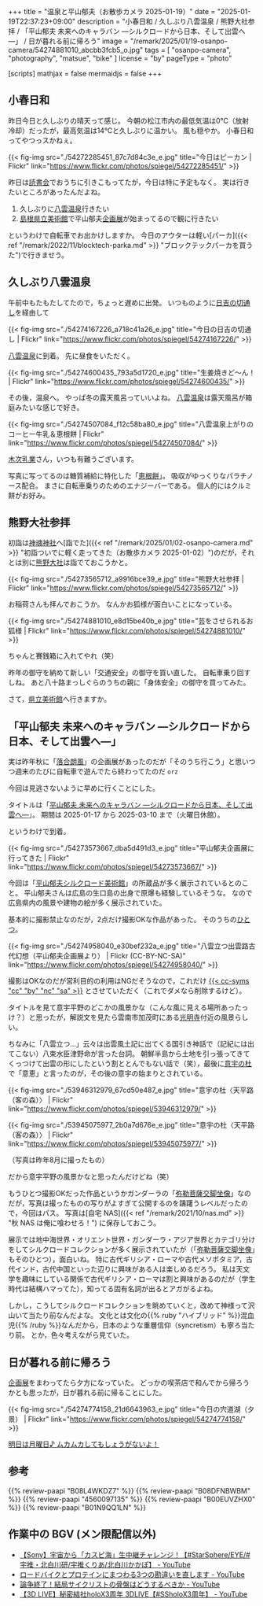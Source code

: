 +++
title = "温泉と平山郁夫（お散歩カメラ 2025-01-19）"
date =  "2025-01-19T22:37:23+09:00"
description = "小春日和 / 久しぶり八雲温泉 / 熊野大社参拝 / 「平山郁夫 未来へのキャラバン ―シルクロードから日本、そして出雲へ―」 / 日が暮れる前に帰ろう"
image = "/remark/2025/01/19-osanpo-camera/54274881010_abcbb3fcb5_o.jpg"
tags = [ "osanpo-camera", "photography", "matsue", "bike" ]
license = "by"
pageType = "photo"

[scripts]
  mathjax = false
  mermaidjs = false
+++

## 小春日和

昨日今日と久しぶりの晴天って感じ。
今朝の松江市内の最低気温は0℃（放射冷却）だったが，最高気温は14℃と久しぶりに温かい。
風も穏やか。
小春日和ってやつっスかねぇ。

{{< fig-img src="./54272285451_87c7d84c3e_e.jpg" title="今日はピーカン | Flickr" link="https://www.flickr.com/photos/spiegel/54272285451/" >}}

昨日は[読書会](https://yokohama-go-reading.connpass.com/event/340216/ "第65回横浜Go読書会（オンライン） - connpass")でおうちに引きこもってたが，今日は特に予定もなく。
実は行きたいところがあったんだよね。

1. 久しぶりに[八雲温泉][八雲温泉ゆうあい熊野館]行きたい
2. [島根県立美術館]で平山郁夫[企画展]が始まってるので観に行きたい

というわけで自転車でお出かけしますか。
今日のアウターは軽い[パーカ]({{< ref "/remark/2022/11/blocktech-parka.md" >}} "ブロックテックパーカを買うた")で行きませう。

## 久しぶり八雲温泉

午前中もたもたしてたので，ちょっと遅めに出発。
いつものように[日吉の切通し]を経由して

{{< fig-img src="./54274167226_a718c41a26_e.jpg" title="今日の日吉の切通し | Flickr" link="https://www.flickr.com/photos/spiegel/54274167226/" >}}

[八雲温泉][八雲温泉ゆうあい熊野館]に到着。
先に昼食をいただく。

{{< fig-img src="./54274600435_793a5d1720_e.jpg" title="生姜焼きど〜ん！ | Flickr" link="https://www.flickr.com/photos/spiegel/54274600435/" >}}

その後，温泉へ。
やっぱ冬の露天風呂っていいよね。
[八雲温泉][八雲温泉ゆうあい熊野館]は露天風呂が箱庭みたいな感じで好き。

{{< fig-img src="./54274507084_f12c58ba80_e.jpg" title="八雲温泉上がりのコーヒー牛乳＆恵根餅 | Flickr" link="https://www.flickr.com/photos/spiegel/54274507084/" >}}

[木次乳業]さん，いつも有難うございます。

写真に写ってるのは糖質補給に特化した「[恵根餅]」。
吸収がゆっくりなパラチノース配合。
まさに自転車乗りのためのエナジーバーである。
個人的にはクルミ餅がお好み。

## 熊野大社参拝

初詣は[神魂神社]へ[詣でた]({{< ref "/remark/2025/01/02-osanpo-camera.md" >}} "初詣ついでに軽く走ってきた（お散歩カメラ 2025-01-02）")のだが，それとは別に[熊野大社]は詣でておこうかと。

{{< fig-img src="./54273565712_a9916bce39_e.jpg" title="熊野大社参拝 | Flickr" link="https://www.flickr.com/photos/spiegel/54273565712/" >}}

お稲荷さんも拝んでおこうか。
なんかお狐様が面白いことになっている。

{{< fig-img src="./54274881010_e8d15be40b_e.jpg" title="芸をさせられるお狐様 | Flickr" link="https://www.flickr.com/photos/spiegel/54274881010/" >}}

ちゃんと賽銭箱に入れてやれ（笑）

昨年の御守を納めて新しい「交通安全」の御守を買い直した。
自転車乗り回すしね。
あと八十路まっしぐらのうちの親に「身体安全」の御守を買ってみた。

さて，[県立美術館][島根県立美術館]へ行きますか。

## 「平山郁夫 未来へのキャラバン ―シルクロードから日本、そして出雲へ―」

実は昨年秋に「[落合朗風](https://www.shimane-art-museum.jp/exhibition/000666.html "開館25周年オリジナル企画展「落合朗風　明朗美術連盟と目指した世界」 | 企画展 | 島根県立美術館")」の企画展があったのだが「そのうち行こう」と思いつつ週末のたびに自転車で遊んでたら終わってたのだ `orz`

今回は見逃さないように早めに行くことにした。

タイトルは「[平山郁夫 未来へのキャラバン ―シルクロードから日本、そして出雲へ―][企画展]」。
期間は 2025-01-17 から 2025-03-10 まで（火曜日休館）。

というわけで到着。

{{< fig-img src="./54273573667_dba5d491d3_e.jpg" title="平山郁夫企画展に行ってきた | Flickr" link="https://www.flickr.com/photos/spiegel/54273573667/" >}}

今回は「[平山郁夫シルクロード美術館]」の所蔵品が多く展示されているとのこと。
平山郁夫さんは広島の生口島の出身で原爆も経験しているそうな。
なので広島県内の風景や建物の絵が多く展示されていた。

基本的に撮影禁止なのだが，2点だけ撮影OKな作品があった。
そのうちの[ひとつ](https://silkroad-museum-collection.jp/%e5%85%ab%e9%9b%b2%e7%ab%8b%e3%81%a4%e3%80%80%e5%87%ba%e9%9b%b2%e8%b7%af%e5%8f%a4%e4%bb%a3%e5%b9%bb%e6%83%b3/ "八雲立つ　出雲路古代幻想｜平山郁夫シルクロードコレクション")。

{{< fig-img src="./54274958040_e30bef232a_e.jpg" title="八雲立つ出雲路古代幻想（平山郁夫企画展より） | Flickr (CC-BY-NC-SA)" link="https://www.flickr.com/photos/spiegel/54274958040/" >}}

撮影はOKなのだが営利目的の利用はNGだそうなので，これだけ [{{< cc-syms "cc" "by" "nc" "sa" >}}](https://creativecommons.org/licenses/by-nc-sa/2.0/) とさせていただく（これでダメなら削除するけど）。

タイトルを見て意宇平野のどこかの風景かな（こんな風に見える場所あったっけ？）と思ったが，解説文を見たら雲南市加茂町にある[光明寺]付近の風景らしい。

ちなみに「八雲立つ...」云々は出雲風土記に出てくる国引き神話で（記紀には出てこない）八束水臣津野命が言った台詞。
朝鮮半島から土地を引っ張ってきてくっつけて出雲の形にしたという割ととんでもない話で（笑），最後に[意宇の杜]で「意恵」と言ったのが，その後の意宇の始まりとされている。

{{< fig-img src="./53946312979_67cd50e487_e.jpg" title="意宇の杜〈天平路（客の森）〉 | Flickr" link="https://www.flickr.com/photos/spiegel/53946312979/" >}}

{{< fig-img src="./53945075977_2b0a7d676e_e.jpg" title="意宇の杜〈天平路（客の森）〉 | Flickr" link="https://www.flickr.com/photos/spiegel/53945075977/" >}}

（写真は昨年8月に撮ったもの）

だから意宇平野の風景かなと思ったんだけどね（笑）

もうひとつ撮影OKだった作品というかガンダーラの「[弥勒菩薩交脚坐像]」なのだが，写真は撮ったものの写りがよすぎて公開するのを躊躇うレベルだったので，今回はパス。
写真は[自宅 NAS]({{< ref "/remark/2021/10/nas.md" >}} "秋 NAS は俺に喰わせろ！") に保存しておこう。

展示では地中海世界・オリエント世界・ガンダーラ・アジア世界とカテゴリ分けをしてシルクロードコレクションが多く展示されていたが（「[弥勒菩薩交脚坐像]」もそのひとつ），面白いね。
特に古代ギリシア・ローマや古代メソポタミア，古代インド，古代中国といった辺りに興味がある人は楽しめるだろう。
私は天文学を趣味にしている関係で古代ギリシア・ローマは割と興味があるのだが（学生時代は結構ハマってた），知ってる固有名詞が出るとアガがるよね。

しかし，こうしてシルクロードコレクションを眺めていくと，改めて神様って沢山いて当たり前なんだよな。
文化とは文化の{{% ruby "ハイブリッド" %}}混血児{{% /ruby %}}なんだから，日本のような重層信仰（syncretism）も寧ろ当たり前。
とか，色々考えながら見ていた。

## 日が暮れる前に帰ろう

[企画展]をまわってたら夕方になっていた。
どっかの喫茶店で和んでから帰ろうかとも思ったが，日が暮れる前に帰ることにした。

{{< fig-img src="./54274774158_21d6643963_e.jpg" title="今日の宍道湖（夕景） | Flickr" link="https://www.flickr.com/photos/spiegel/54274774158/" >}}

[明日は月曜日♪ ムカムカしてもしょうがないよ！](https://www.youtube.com/shorts/64r1yS9bsuA)

[八雲温泉ゆうあい熊野館]: https://www.kumanokan.jp/ "八雲温泉ゆうあい熊野館"
[木次乳業]: https://www.kisuki-milk.co.jp/ "木次乳業"
[熊野大社]: http://www.kumanotaisha.or.jp/ "出雲國一之宮　熊野大社"
[神魂神社]: https://maps.app.goo.gl/UMk8yQA1YeokbuKN6
[島根県立美術館]: https://www.shimane-art-museum.jp/ "SHIMANE ART MUSEUM | 島根県立美術館"
[企画展]: https://www.shimane-art-museum.jp/exhibition/ "企画展 | 島根県立美術館"
[平山郁夫シルクロード美術館]: https://www.silkroad-museum.jp/ "平山郁夫シルクロード美術館 | 平山郁夫シルクロード美術館 八ヶ岳高原 平山郁夫作品やシルクロード関連9000点以上の美術品を収蔵。JR中央本線「小淵沢」駅乗り換えJR小海線「甲斐小泉」駅前"
[弥勒菩薩交脚坐像]: https://silkroad-museum-collection.jp/%e5%bc%a5%e5%8b%92%e8%8f%a9%e8%96%a9%e4%ba%a4%e8%84%9a%e5%9d%90%e5%83%8f/ "弥勒菩薩交脚坐像｜平山郁夫シルクロードコレクション"
[日吉の切通し]: https://maps.app.goo.gl/XRLFXNkcWm6WdLc3A
[光明寺]: https://maps.app.goo.gl/ZAMZ5prGPEBFCt6Y8
[意宇の杜]: https://maps.app.goo.gl/1fscSKfGGRtCKEi87
[恵根餅]: https://www.enemoti.com/ "エネルギーみなぎる、おいしい餅－Enemoti"

## 参考

{{% review-paapi "B08L4WKDZ7" %}} <!-- PowerShot ZOOM -->
{{% review-paapi "B08DFNBWBM" %}} <!-- 恵根餅 Enemoti 三種お試し用 -->
{{% review-paapi "4560097135" %}} <!-- 星の文化史事典［増補新版］  -->
{{% review-paapi "B00EUVZHX0" %}} <!-- 神道入門 -->
{{% review-paapi "B01N9QQ1LN" %}} <!-- マクロスF」VOCAL COLLECTION 娘たま♀  -->

## 作業中の BGV (メン限配信以外)

- [【Sony】宇宙から「カスピ海」生中継チャレンジ！【#StarSphere/EYE/#宇推・北白川研/宇推くりあ/北白川かかぽ】 - YouTube](https://www.youtube.com/watch?v=B3pqdjAEb38)
- [ロードバイクとプロテインにまつわる3つの勘違いを直します - YouTube](https://www.youtube.com/watch?v=LrCA2Nh8gWM)
- [論争終了！結局サイクリストの骨盤はどうするべきか - YouTube](https://www.youtube.com/watch?v=DbSGD2dXqfg)
- [【3D LIVE】秘密結社holoX3周年 3DLIVE【#SSholoX3周年】 - YouTube](https://www.youtube.com/watch?v=ztW56LCevmI)
